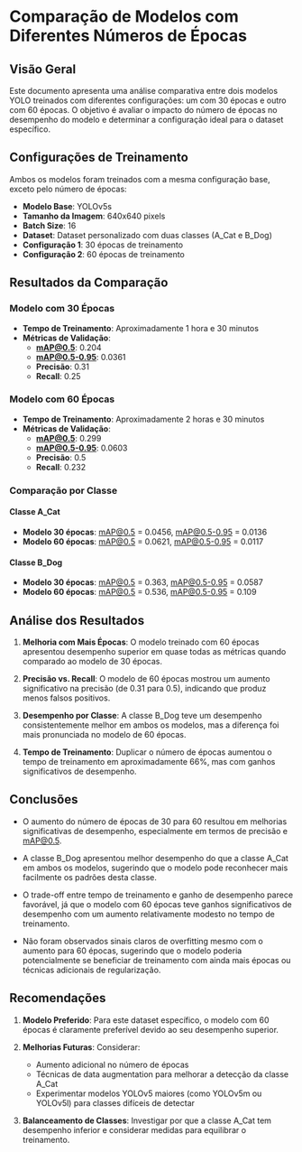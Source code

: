 # Comparação de Modelos com Diferentes Números de Épocas

## Visão Geral

Este documento apresenta uma análise comparativa entre dois modelos YOLO treinados com diferentes configurações: um com 30 épocas e outro com 60 épocas. O objetivo é avaliar o impacto do número de épocas no desempenho do modelo e determinar a configuração ideal para o dataset específico.

## Configurações de Treinamento

Ambos os modelos foram treinados com a mesma configuração base, exceto pelo número de épocas:

- **Modelo Base**: YOLOv5s
- **Tamanho da Imagem**: 640x640 pixels
- **Batch Size**: 16
- **Dataset**: Dataset personalizado com duas classes (A_Cat e B_Dog)
- **Configuração 1**: 30 épocas de treinamento
- **Configuração 2**: 60 épocas de treinamento

## Resultados da Comparação

### Modelo com 30 Épocas

- **Tempo de Treinamento**: Aproximadamente 1 hora e 30 minutos
- **Métricas de Validação**:
  - **mAP@0.5**: 0.204
  - **mAP@0.5-0.95**: 0.0361
  - **Precisão**: 0.31
  - **Recall**: 0.25

### Modelo com 60 Épocas

- **Tempo de Treinamento**: Aproximadamente 2 horas e 30 minutos
- **Métricas de Validação**:
  - **mAP@0.5**: 0.299
  - **mAP@0.5-0.95**: 0.0603
  - **Precisão**: 0.5
  - **Recall**: 0.232

### Comparação por Classe

#### Classe A_Cat

- **Modelo 30 épocas**: mAP@0.5 = 0.0456, mAP@0.5-0.95 = 0.0136
- **Modelo 60 épocas**: mAP@0.5 = 0.0621, mAP@0.5-0.95 = 0.0117

#### Classe B_Dog

- **Modelo 30 épocas**: mAP@0.5 = 0.363, mAP@0.5-0.95 = 0.0587
- **Modelo 60 épocas**: mAP@0.5 = 0.536, mAP@0.5-0.95 = 0.109

## Análise dos Resultados

1. **Melhoria com Mais Épocas**: O modelo treinado com 60 épocas apresentou desempenho superior em quase todas as métricas quando comparado ao modelo de 30 épocas.

2. **Precisão vs. Recall**: O modelo de 60 épocas mostrou um aumento significativo na precisão (de 0.31 para 0.5), indicando que produz menos falsos positivos.

3. **Desempenho por Classe**: A classe B_Dog teve um desempenho consistentemente melhor em ambos os modelos, mas a diferença foi mais pronunciada no modelo de 60 épocas.

4. **Tempo de Treinamento**: Duplicar o número de épocas aumentou o tempo de treinamento em aproximadamente 66%, mas com ganhos significativos de desempenho.

## Conclusões

- O aumento do número de épocas de 30 para 60 resultou em melhorias significativas de desempenho, especialmente em termos de precisão e mAP@0.5.
  
- A classe B_Dog apresentou melhor desempenho do que a classe A_Cat em ambos os modelos, sugerindo que o modelo pode reconhecer mais facilmente os padrões desta classe.

- O trade-off entre tempo de treinamento e ganho de desempenho parece favorável, já que o modelo com 60 épocas teve ganhos significativos de desempenho com um aumento relativamente modesto no tempo de treinamento.

- Não foram observados sinais claros de overfitting mesmo com o aumento para 60 épocas, sugerindo que o modelo poderia potencialmente se beneficiar de treinamento com ainda mais épocas ou técnicas adicionais de regularização.

## Recomendações

1. **Modelo Preferido**: Para este dataset específico, o modelo com 60 épocas é claramente preferível devido ao seu desempenho superior.

2. **Melhorias Futuras**: Considerar:
   - Aumento adicional no número de épocas
   - Técnicas de data augmentation para melhorar a detecção da classe A_Cat
   - Experimentar modelos YOLOv5 maiores (como YOLOv5m ou YOLOv5l) para classes difíceis de detectar

3. **Balanceamento de Classes**: Investigar por que a classe A_Cat tem desempenho inferior e considerar medidas para equilibrar o treinamento.
